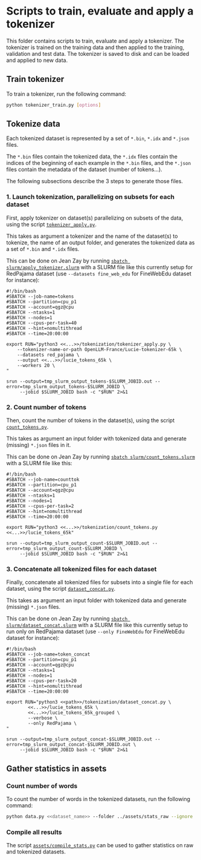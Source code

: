 # Scripts to train, evaluate and apply a tokenizer

This folder contains scripts to train, evaluate and apply a tokenizer.
The tokenizer is trained on the training data and then applied to the training, validation and test data.
The tokenizer is saved to disk and can be loaded and applied to new data.

## Train tokenizer

To train a tokenizer, run the following command:

```bash
python tokenizer_train.py [options]
```

## Tokenize data

Each tokenized dataset is represented by a set of `*.bin`, `*.idx` and `*.json` files.

The `*.bin` files contain the tokenized data, the `*.idx` files contain the indices of the beginning of each example in the `*.bin` files, and the `*.json` files contain the metadata of the dataset (number of tokens...).

The following subsections describe the 3 steps to generate those files.

### 1. Launch tokenization, parallelizing on subsets for each dataset

First, apply tokenizer on dataset(s) parallelizing on subsets of the data,
using the script [`tokenizer_apply.py`](tokenizer_apply.py).

This takes as argument a tokenizer and the name of the dataset(s) to tokenize, the name of an output folder,
and generates the tokenized data as a set of `*.bin` and `*.idx` files.

This can be done on Jean Zay by running [`sbatch slurm/apply_tokenizer.slurm`](slurm/tokenizer_apply.slurm) with a SLURM file like this
currently setup for RedPajama dataset (use `--datasets fine_web_edu` for FineWebEdu dataset for instance):
```slurm
#!/bin/bash
#SBATCH --job-name=tokens
#SBATCH --partition=cpu_p1
#SBATCH --account=qgz@cpu
#SBATCH --ntasks=1
#SBATCH --nodes=1
#SBATCH --cpus-per-task=40
#SBATCH --hint=nomultithread
#SBATCH --time=20:00:00

export RUN="python3 <<...>>/tokenization/tokenizer_apply.py \
    --tokenizer-name-or-path OpenLLM-France/Lucie-tokenizer-65k \
    --datasets red_pajama \
    --output <<...>>/lucie_tokens_65k \
    --workers 20 \
"

srun --output=tmp_slurm_output_tokens-$SLURM_JOBID.out --error=tmp_slurm_output_tokens-$SLURM_JOBID \
     --jobid $SLURM_JOBID bash -c "$RUN" 2>&1
```

### 2. Count number of tokens

Then, count the number of tokens in the dataset(s),
using the script [`count_tokens.py`](count_tokens.py).

This takes as argument an input folder with tokenized data and generate (missing) `*.json` files in it.

This can be done on Jean Zay by running [`sbatch slurm/count_tokens.slurm`](slurm/count_tokens.slurm) with a SLURM file like this:
```slurm
#!/bin/bash
#SBATCH --job-name=counttok
#SBATCH --partition=cpu_p1
#SBATCH --account=qgz@cpu
#SBATCH --ntasks=1
#SBATCH --nodes=1
#SBATCH --cpus-per-task=2
#SBATCH --hint=nomultithread
#SBATCH --time=20:00:00

export RUN="python3 <<...>>/tokenization/count_tokens.py  <<...>>/lucie_tokens_65k"

srun --output=tmp_slurm_output_count-$SLURM_JOBID.out --error=tmp_slurm_output_count-$SLURM_JOBID \
     --jobid $SLURM_JOBID bash -c "$RUN" 2>&1
```

### 3. Concatenate all tokenized files for each dataset

Finally, concatenate all tokenized files for subsets into a single file for each dataset,
using the script [`dataset_concat.py`](dataset_concat.py).

This takes as argument an input folder with tokenized data and generate (missing) `*.json` files.

This can be done on Jean Zay by running [`sbatch slurm/dataset_concat.slurm`](slurm/dataset_concat.slurm) with a SLURM file like this
currently setup to run only on RedPajama dataset (use `--only FineWebEdu` for FineWebEdu dataset for instance):
```slurm
#!/bin/bash
#SBATCH --job-name=token_concat
#SBATCH --partition=cpu_p1
#SBATCH --account=qgz@cpu
#SBATCH --ntasks=1
#SBATCH --nodes=1
#SBATCH --cpus-per-task=20
#SBATCH --hint=nomultithread
#SBATCH --time=20:00:00

export RUN="python3 <<path>>/tokenization/dataset_concat.py \
        <<...>>/lucie_tokens_65k \
        <<...>>/lucie_tokens_65k_grouped \
        --verbose \
        --only RedPajama \
"

srun --output=tmp_slurm_output_concat-$SLURM_JOBID.out --error=tmp_slurm_output_concat-$SLURM_JOBID.out \
     --jobid $SLURM_JOBID bash -c "$RUN" 2>&1
```

## Gather statistics in assets

### Count number of words

To count the number of words in the tokenized datasets, run the following command:

```bash
python data.py <<dataset_name>> --folder ../assets/stats_raw --ignore
```

### Compile all results

The script [`assets/compile_stats.py`](../assets/compile_stats.py) can be used to gather statistics on raw and tokenized datasets.
